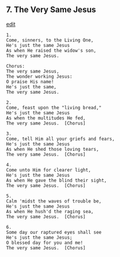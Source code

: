 
## 7.  The Very Same Jesus
[edit](https://docs.google.com/document/d/1Yx8G_LOKHpAvxZeQRLfVIx7Nrk6Mtgl5/edit?mode=html)



    1.
    Come, sinners, to the Living One,
    He's just the same Jesus
    As when He raised the widow's son,
    The very same Jesus.

    Chorus:
    The very same Jesus,
    The wonder working Jesus:
    O praise His name!
    He's just the same,
    The very same Jesus.

    2.
    Come, feast upon the "living bread,"
    He's just the same Jesus
    As when the multitudes He fed,
    The very same Jesus.  [Chorus]

    3.
    Come, tell Him all your griefs and fears,
    He's just the same Jesus
    As when He shed those loving tears,
    The very same Jesus.  [Chorus]

    4.
    Come unto Him for clearer light,
    He's just the same Jesus
    As when He gave the blind their sight,
    The very same Jesus.  [Chorus]

    5.
    Calm 'midst the waves of trouble be,
    He's just the same Jesus
    As when He hush'd the raging sea,
    The very same Jesus.  [Chorus]

    6.
    Some day our raptured eyes shall see
    He's just the same Jesus;
    O blessed day for you and me!
    The very same Jesus.  [Chorus]
